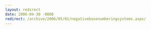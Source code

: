 ```yaml
---
layout: redirect
date: 2006-04-30 -0800
redirect: /archive/2006/05/01/negativebasenumberingsystems.aspx/
---
```

